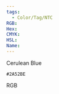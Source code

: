 ```yaml
---
tags:
  - Color/Tag/NTC
RGB:
Hex:
CMYK:
HSL:
Name:
---
```

Cerulean Blue
```palette
#2A52BE
```
RGB
